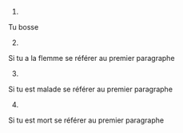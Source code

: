 1.
Tu bosse

2.
Si tu a la flemme se référer au premier paragraphe

3.
Si tu est malade se référer au premier paragraphe

4.
Si tu est mort se référer au premier paragraphe